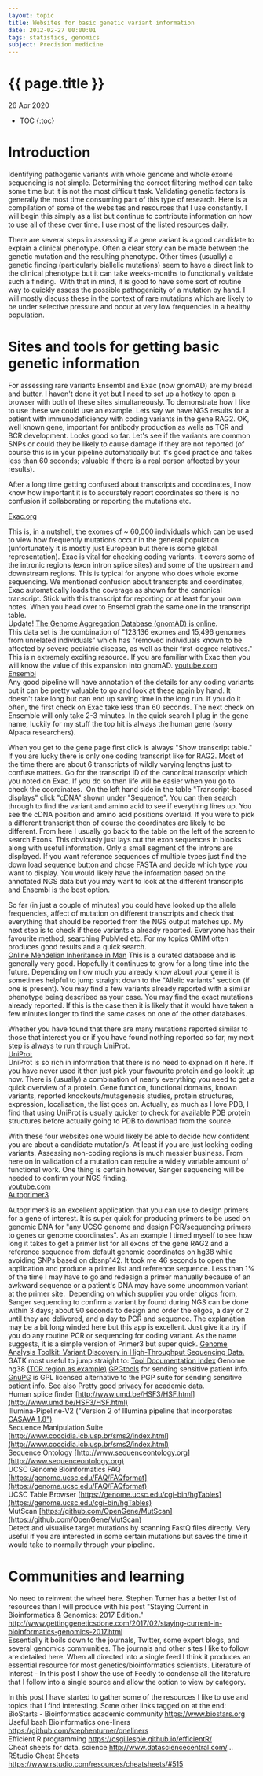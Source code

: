```yaml
---
layout: topic
title: Websites for basic genetic variant information
date: 2012-02-27 00:00:01
tags: statistics, genomics
subject: Precision medicine
---
```

{{ page.title }}
================
<p class="meta">26 Apr 2020</p>

* TOC
{:toc}

# Introduction
Identifying pathogenic variants with whole genome and whole exome sequencing is not simple.
Determining the correct filtering method can take some time but it is not the most difficult task.
Validating genetic factors is generally the most time consuming part of this type of research.
Here is a compilation of some of the websites and resources that I use constantly.
I will begin this simply as a list but continue to contribute information on how to use all of these over time.
I use most of the listed resources daily.

There are several steps in assessing if a gene variant is a good candidate to explain a clinical phenotype.
Often a clear story can be made between the genetic mutation and the resulting phenotype.
Other times (usually) a genetic finding (particularly biallelic mutations) seem to have a direct link to the clinical phenotype but it can take  weeks-months to functionally validate such a finding.
 With that in mind, it is good to have some sort of routine way to quickly assess the possible pathogenicity of a mutation by hand.
I will mostly discuss these in the context of rare mutations which are likely to be under selective pressure and occur at very low frequencies in a healthy population.

# Sites and tools for getting basic genetic information
For assessing rare variants Ensembl and Exac (now gnomAD) are my bread and butter.
I haven't done it yet but I need to set up a hotkey to open a browser with both of these sites simultaneously.
To demonstrate how I like to use these we could use an example.
Lets say we have NGS results for a patient with immunodeficiency with coding variants in the gene RAG2.
OK, well known gene, important for antibody production as wells as TCR and BCR development.
Looks good so far.
Let's see if the variants are common SNPs or could they be likely to cause damage if they are not reported (of course this is in your pipeline automatically but it's good practice and takes less than 60 seconds; valuable if there is a real person affected by your results).

After a long time getting confused about transcripts and coordinates, I now know how important it is to accurately report coordinates so there is no confusion if collaborating or reporting the mutations etc.


[Exac.org](http://exac.broadinstitute.org)

This is, in a nutshell, the exomes of ~ 60,000 individuals which can be used to view how frequently mutations occur in the general population (unfortunately it is mostly just European but there is some global representation). Exac is vital for checking coding variants.
It covers some of the intronic regions (exon intron splice sites) and some of the upstream and downstream regions.
This is typical for anyone who does whole exome sequencing.
We mentioned confusion about transcripts and coordinates, Exac automatically loads the coverage as shown for the canonical transcript.
Stick with this transcript for reporting or at least for your own notes.
When you head over to Ensembl grab the same one in the transcript table.  
Update! [The Genome Aggregation Database (gnomAD) is online](http://gnomad.broadinstitute.org/about).  
This data set is the combination of "123,136 exomes and 15,496 genomes from unrelated individuals" which has "removed individuals known to be affected by severe pediatric disease, as well as their first-degree relatives."
This is n extremely exciting resource. If you are familiar with Exac then you will know the value of this expansion into gnomAD.
[youtube.com](https://youtu.be/_uRuFZv4JaU)  
[Ensembl](http://www.ensembl.org/index.html)  
Any good pipeline will have annotation of the details for any coding variants but it can be pretty valuable to go and look at these again by hand.
It doesn't take long but can end up saving time in the long run.
If you do it often, the first check on Exac take less than 60 seconds.
The next check on Ensemble will only take 2-3 minutes.
In the quick search I plug in the gene name, luckily for my stuff the top hit is always the human gene (sorry Alpaca researchers).

When you get to the gene page first click is always "Show transcript table."
If you are lucky there is only one coding transcript like for RAG2.
Most of the time there are about 6 transcripts of wildly varying lengths just to confuse matters.
Go for the transcript ID of the canonical transcript which you noted on Exac.
If you do so then life will be easier when you go to check the coordinates. 
On the left hand side in the table "Transcript-based displays" click "cDNA" shown under "Sequence".
You can then search through to find the variant and amino acid to see if everything lines up.
You see the cDNA position and amino acid positions overlaid. If you were to pick a different transcript then of course the coordinates are likely to be different.
From here I usually go back to the table on the left of the screen to search Exons.
This obviously just lays out the exon sequences in blocks along with useful information.
Only a small segment of the introns are displayed.
If you want reference sequences of multiple types just find the down load sequence button and chose FASTA and decide which type you want to display.
You would likely have the information based on the annotated NGS data but you may want to look at the different transcripts and Ensembl is the best option.

So far (in just a couple of minutes) you could have looked up the allele frequencies, affect of mutation on different transcripts and check that everything that should be reported from the NGS output matches up.
My next step is to check if these variants a already reported.
Everyone has their favourite method, searching PubMed etc.
For my topics OMIM often produces good results and a quick search.  
[Online Mendelian Inheritance in Man](https://www.omim.org/)
This is a curated database and is generally very good.
Hopefully it continues to grow for a long time into the future.
Depending on how much you already know about your gene it is sometimes helpful to jump straight down to the "Allelic variants" section (if one is present).
You may find a few variants already reported with a similar phenotype being described as your case.
You may find the exact mutations already reported.
If this is the case then it is likely that it would have taken a few minutes longer to find the same cases on one of the other databases.

Whether you have found that there are many mutations reported similar to those that interest you or if you have found nothing reported so far, my next step is always to run through UniProt.  
[UniProt](http://www.uniprot.org)  
UniProt is so rich in information that there is no need to expnad on it here.
If you have never used it then just pick your favourite protein and go look it up now.
There is (usually) a combination of nearly everything you need to get a quick overview of a protein.
Gene function, functional domains, known variants, reported knockouts/mutagenesis studies, protein structures, expression, localisation, the list goes on.
Actually, as much as I love PDB, I find that using UniProt is usually quicker to check for available PDB protein structures before actually going to PDB to download from the source.

With these four websites one would likely be able to decide how confident you are about a candidate mutation/s.
At least if you are just looking coding variants.
Assessing non-coding regions is much messier business.
From here on in validation of a mutation can require a widely variable amount of functional work.
One thing is certain however, Sanger sequencing will be needed to confirm your NGS finding.  
[youtube.com](https://www.youtube.com/watch?v=3amsDkyiMu8)  
[Autoprimer3](https://github.com/gantzgraf/autoprimer3/releases/tag/v3.0.2)

Autoprimer3 is an excellent application that you can use to design primers for a gene of interest.
It is super quick for producing primers to be used on genomic DNA for "any UCSC genome and design PCR/sequencing primers to genes or genome coordinates".
As an example I timed myself to see how long it takes to get a primer list for all exons of the gene RAG2 and a reference sequence from default genomic coordinates on hg38 while avoiding SNPs based on dbsnp142.
It took me 46 seconds to open the application and produce a primer list and reference sequence.
Less than 1% of the time I may have to go and redesign a primer manually because of an awkward sequence or a patient's DNA may have some uncommon variant at the primer site. 
Depending on which supplier you order oligos from, Sanger sequencing to confirm a variant by found during NGS can be done within 3 days; about 90 seconds to design and order the oligos, a day or 2 until they are delivered,  and a day to PCR and sequence.
The explanation may be a bit long winded here but this app is excellent.
Just give it a try if you do any routine PCR or sequencing for coding variant.
As the name suggests, it is a simple version of Primer3 but super quick.
[Genome Analysis Toolkit: Variant Discovery in High-Throughput Sequencing Data.](https://software.broadinstitute.org/gatk/)
GATK most useful to jump straight to: [Tool Documentation Index](https://software.broadinstitute.org/gatk/documentation/tooldocs/) Genome hg38 [(TCR region as example)](http://genome.ucsc.edu/cgi-bin/das/hg38/dna?segment=chr7:142299011,142813287)
[GPGtools](https://gpgtools.org)
for sending sensitive patient info.
[GnuPG](https://www.gnupg.org) is GPL licensed alternative to the PGP suite for sending sensitive patient info.
See also Pretty good privacy for academic data.  
Human splice finder [http://www.umd.be/HSF3/HSF.html](http://www.umd.be/HSF3/HSF.html)  
Illumina-Pipeline-V2 ("Version 2 of Illumina pipeline that incorporates [CASAVA 1.8")](https://github.com/nirav99/Illumina-Pipeline-V2/blob/master/IlluminaPipelineCASAVA1_8.pdf)  
Sequence Manipulation Suite  
[http://www.coccidia.icb.usp.br/sms2/index.html](http://www.coccidia.icb.usp.br/sms2/index.html)  
Sequence Ontology [http://www.sequenceontology.org](http://www.sequenceontology.org)  
UCSC Genome Bioinformatics FAQ [https://genome.ucsc.edu/FAQ/FAQformat](https://genome.ucsc.edu/FAQ/FAQformat)  
UCSC Table Browser [https://genome.ucsc.edu/cgi-bin/hgTables](https://genome.ucsc.edu/cgi-bin/hgTables)  
MutScan [https://github.com/OpenGene/MutScan](https://github.com/OpenGene/MutScan)  
Detect and visualise target mutations by scanning FastQ files directly.
Very useful if you are interested in some certain mutations but saves the time it would take to normally through your pipeline. 

# Communities and learning
No need to reinvent the wheel here. Stephen Turner has a better list of resources than I will produce with his post "Staying Current in Bioinformatics & Genomics: 2017 Edition." 
http://www.gettinggeneticsdone.com/2017/02/staying-current-in-bioinformatics-genomics-2017.html  
Essentially it boils down to the journals, Twitter, some expert blogs, and several genomics communities.
The journals and other sites I like to follow are detailed here.
When all directed into a single feed I think it produces an essential resource for most genetics/bioinformatics scientists.
Literature of Interest - In this post I show the use of Feedly to condense all the literature that I follow into a single source and allow the option to view by category.

In this post I have started to gather some of the resources I like to use and topics that I find interesting.
Some other links tagged on at the end:  
BioStarts - Bioinformatics academic community https://www.biostars.org  
Useful bash Bioinformatics one-liners  
https://github.com/stephenturner/oneliners  
Efficient R programming https://csgillespie.github.io/efficientR/  
Cheat sheets for data.   science http://www.datasciencecentral.com/...
RStudio Cheat Sheets  
https://www.rstudio.com/resources/cheatsheets/#515  
